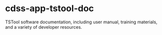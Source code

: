# cdss-app-tstool-doc #

TSTool software documentation, including user manual, training materials, and a variety of developer resources.

